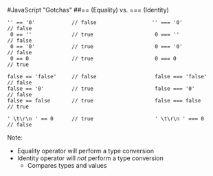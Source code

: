 #JavaScript "Gotchas"
##== (Equality) vs. === (Identity)
```
'' == '0'            // false                  '' === '0'             // false
 0 == ''             // true                    0 === ''              // false
 0 == '0'            // true                    0 === '0'             // false
 0 == 0              // true                    0 === 0               // true
                
false == 'false'     // false                   false === 'false'     // false
false == '0'         // true                    false === '0'         // false
false == false       // true                    false === false       // true
                
' \t\r\n ' == 0      // true                    ' \t\r\n ' === 0      // false
```

Note:
+ Equality operator will perform a type conversion
+ Identity operator will _not_ perform a type conversion
    + Compares types and values